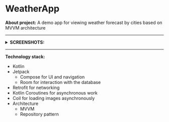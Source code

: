 # WeatherApp
 **About project:** A demo app for viewing weather forecast by cities based on MVVM architecture
 ___
 <details><summary><b>SCREENSHOTS:</b></summary>
   
![Screenshot1](/screenshots/1.jpg) 
![Screenshot2](/screenshots/2.jpg) 
![Screenshot3](/screenshots/3.jpg) 
![Screenshot4](/screenshots/4.jpg)

And here is the demonstration of how the application works:
![Recording](/videos/recording1.gif)

</details>

___
**Technology stack:**
+ Kotlin
+ Jetpack
  + Compose for UI and navigation
  + Room for interaction with the database
+ Retrofit for networking
+ Kotlin Coroutines for asynchronous work
+ Coil for loading images asynchronously
+ Architecture
  + MVVM
  + Repository pattern
  
